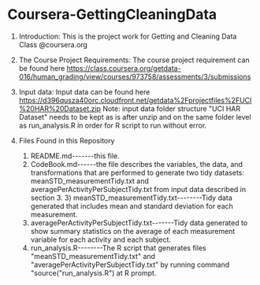 Coursera-GettingCleaningData
============================
1. Introduction:
This is the project work for Getting and Cleaning Data Class @coursera.org

2. The Course Project Requirements:
The course project requirement can be found here https://class.coursera.org/getdata-016/human_grading/view/courses/973758/assessments/3/submissions

3. Input data:
Input data can be found here
https://d396qusza40orc.cloudfront.net/getdata%2Fprojectfiles%2FUCI%20HAR%20Dataset.zip 
Note: input data folder structure "UCI HAR Dataset" needs to be kept as is after unzip and on the same folder level as run_analysis.R in order for R script to run without error.

4. Files Found in this Repository
	1) README.md-------this file.
	2) CodeBook.md------the file describes the variables, the data, and transformations that are performed to generate two tidy datasets: meanSTD_measurementTidy.txt and averagePerActivityPerSubjectTidy.txt from input data described in section 3.
  <list> 3) meanSTD_measurementTidy.txt--------Tidy data generated that includes mean and standard deviation for each measurement.
	4) averagePerActivityPerSubjectTidy.txt-------Tidy data generated to show summary statistics on the average of each measurement 																									variable for each activity and each subject.
	5) run_analysis.R--------The R script that generates files "meanSTD_measurementTidy.txt" and "averagePerActivityPerSubjectTidy.txt" by 											 running command "source("run_analysis.R") at R prompt.
